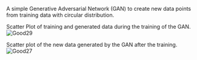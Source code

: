 A simple Generative Adversarial Network (GAN) to create new data points from training data with circular distribution.

Scatter Plot of training and generated data during the training of the GAN.
![Good29](https://user-images.githubusercontent.com/17172345/145728167-e71feab6-68dc-4f9b-8c1e-b5069e63e112.png)

Scatter plot of the new data generated by the GAN after the training.
![Good27](https://user-images.githubusercontent.com/17172345/145728200-19dde05d-cac4-4640-9581-f6f4867cf0d1.png)

